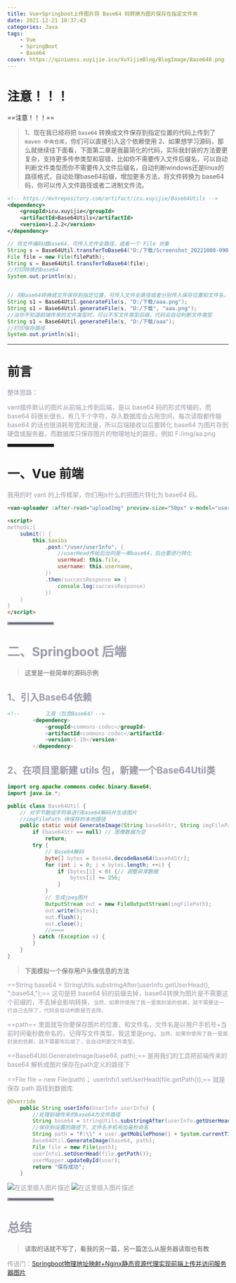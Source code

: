 ```yaml
---
title: Vue+Springboot上传图片将 Base64 码转换为图片保存在指定文件夹
date: 2021-12-21 10:37:43
categories: Java
tags: 
    - Vue
    - SpringBoot
    - Base64
cover: https://qiniuoss.xuyijie.icu/XuYijieBlog/BlogImage/Base640.png
---
```


# 注意！！！
==注意！！！==
> 1、现在我已经将把 `base64` 转换成文件保存到指定位置的代码上传到了 `maven 中央仓库`，你们可以直接引入这个依赖使用
> 2、如果想学习源码，那么就继续往下面看，下面第二章是我最简化的代码，实际我封装的方法要更复杂，支持更多传参类型和容错，比如你不需要传入文件后缀名，可以自动判断文件类型而你不需要传入文件后缀名，自动判断windows还是linux的路径格式，自动处理base64前缀，增加更多方法，将文件转换为 base64 码，你可以传入文件路径或者二进制文件流。

```xml
<!-- https://mvnrepository.com/artifact/icu.xuyijie/Base64Utils -->
<dependency>
    <groupId>icu.xuyijie</groupId>
    <artifactId>Base64Utils</artifactId>
    <version>1.2.2</version>
</dependency>
```
```java
// 将文件编码成Base64，可传入文件全路径，或者一个 File 对象
String s = Base64Util.transferToBase64("D:/下载/Screenshot_20221008-090627.png");
File file = new File(filePath);
String s = Base64Util.transferToBase64(file);
//打印转换的base64
System.out.println(s);


// 将Base64转换成文件保存到指定位置，可传入文件全路径或者分别传入保存位置和文件名，s是base64码
String s1 = Base64Util.generateFile(s, "D:/下载/aaa.png");
String s1 = Base64Util.generateFile(s, "D:/下载", "aaa.png");
//当你不知道前端传来的文件类型时，可以不写文件类型后缀，代码会自动判断文件类型
String s1 = Base64Util.generateFile(s, "D:/下载/aaa");
//打印保存路径
System.out.println(s1);
```

---

# 前言

<font color=#999AAA >整体思路：

vant插件默认的图片从前端上传到后端，是以 base64 码的形式传输的，而 base64 码很长很长，有几千个字符，存入数据库会占用空间，每次读取都传输 base64 的话也很消耗带宽和流量，所以后端接收以后要转化 base64 为图片存到硬盘或服务器，而数据库只保存图片的物理地址的路径，例如 F:/img/aa.png</font>

<hr style=" border:solid; width:100px; height:1px;" color=#000000 size=1">


# 一、Vue 前端

<font color=#999AAA >我用的时 vant 的上传框架，你们用js什么的把图片转化为 base64 码。

```html
<van-uploader :after-read="uploadImg" preview-size="50px" v-model="userHead" :max-count="1" />

<script>
methods:{
    submit() {
        this.$axios
            .post("/user/userInfo", {
                //userHead传给后台的是一串base64，后台要进行转化
                userHead: this.file,
                username: this.username,
            })
            .then(successResponse => {
                console.log(successResponse)
            })
    }
}
</script>

```

<hr style=" border:solid; width:100px; height:1px;" color=#000000 size=1">


# 二、Springboot 后端

> 这里是一些简单的源码示例

##  1、引入Base64依赖

```xml
<!--        工具（包含Base64）-->
        <dependency>
            <groupId>commons-codec</groupId>
            <artifactId>commons-codec</artifactId>
            <version>1.10</version>
        </dependency>
```



##  2、在项目里新建 utils 包，新建一个Base64Util类

```java
import org.apache.commons.codec.binary.Base64;
import java.io.*;

public class Base64Util {
    // 对字节数组字符串进行Base64解码并生成图片
    //imgFilePath 待保存的本地路径
    public static void GenerateImage(String base64Str, String imgFilePath) {
        if (base64Str == null) // 图像数据为空
            return;
        try {
            // Base64解码
            byte[] bytes = Base64.decodeBase64(base64Str);
            for (int i = 0; i < bytes.length; ++i) {
                if (bytes[i] < 0) {// 调整异常数据
                    bytes[i] += 256;
                }
            }
            // 生成jpeg图片
            OutputStream out = new FileOutputStream(imgFilePath);
            out.write(bytes);
            out.flush();
            out.close();
            //====
        } catch (Exception e) {
        }
    }
}

```


> 下面模拟一个保存用户头像信息的方法

==String base64 = StringUtils.substringAfter(userInfo.getUserHead(), ";base64,");== 这句是把 base64 码的前缀去掉，base64转换为图片是不需要这个前缀的，不去掉会影响转换，`当然，如果你使用了我一里面封装的依赖，就不需要这一行自己去除了，代码会自动判断是否去除。`


==path== 里面就写你要保存图片的位置，和文件名，文件名是以用户手机号+当前时间毫秒数命名的，记得写文件类型，我这里是png，`当然，如果你使用了我一里面封装的依赖，就不需要写后缀了，会自动判断文件类型。`

==Base64Util.GenerateImage(base64, path);== 是用我们的工具把前端传来的 base64 解析成图片保存在path定义的路径下



==File file = new File(path)；
userInfo1.setUserHead(file.getPath());== 就是保存 path 路径到数据库


```java
@Override
    public String userInfo(UserInfo userInfo) {
        //处理前端传来的base64为文件路径
        String base64 = StringUtils.substringAfter(userInfo.getUserHead(), ";base64,");
        //保存到设置的路径下，文件名手机号加毫秒命名
        String path = "F:\\" + user.getMobilePhone() + System.currentTimeMillis() + ".png";
        Base64Util.GenerateImage(base64, path);
        File file = new File(path);
        userInfo1.setUserHead(file.getPath());
        userMapper.updateById(user);
        return "保存成功";
    }
```

![在这里插入图片描述](https://qiniuoss.xuyijie.icu/XuYijieBlog/BlogImage/Base640.png)
![在这里插入图片描述](https://qiniuoss.xuyijie.icu/XuYijieBlog/BlogImage/Base641.png)


<hr style=" border:solid; width:100px; height:1px;" color=#000000 size=1">

# 总结
>读取的话就不写了，看我的另一篇，另一篇怎么从服务器读取也有教

传送门：[Springboot物理地址映射+Nginx静态资源代理实现前端上传并访问服务器图片](https://blog.csdn.net/qq_48922459/article/details/122035967?spm=1001.2014.3001.5501)
